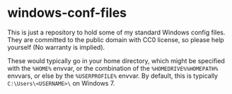 # windows-conf-files

This is just a repository to hold some of my standard Windows config files.
They are committed to the public domain with CC0 license, so please help yourself (No warranty is implied).

These would typically go in your home directory, which might be specified with the `%HOME%` envvar, or the
combination of the `%HOMEDRIVE%%HOMEPATH%` envvars, or else by the `%USERPROFILE%` envvar. By default, this is typically
`C:\Users\<USERNAME>\` on Windows 7.
